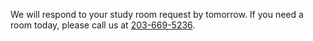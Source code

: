 <div class="row margin-bottom-10">
<div class="col-md-10 col-md-offset-1">

We will respond to your study room request by tomorrow. If you need a room today, please call us at [203-669-5236](tel:2036695236 "203-669-5236").

<script type="text/javascript" src="https://form.jotform.com/jsform/61034456685156"></script>

</div>
</div>